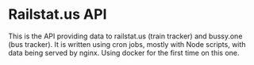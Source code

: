 # Railstat.us API

This is the API providing data to railstat.us (train tracker) and bussy.one (bus tracker). It is written using cron jobs, mostly with Node scripts, with data being served by nginx. Using docker for the first time on this one.